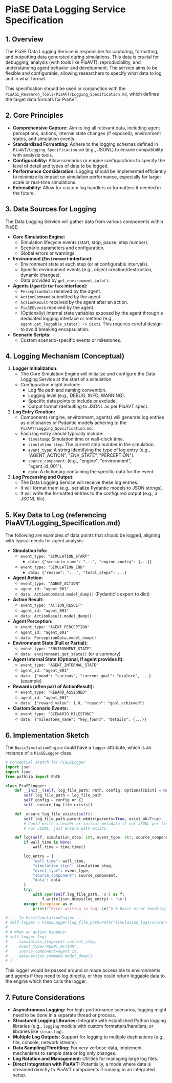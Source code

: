 # PiaSE Data Logging Service Specification

## 1. Overview

The PiaSE Data Logging Service is responsible for capturing, formatting, and outputting data generated during simulations. This data is crucial for debugging, analysis (with tools like PiaAVT), reproducibility, and understanding agent behavior and development. The service aims to be flexible and configurable, allowing researchers to specify what data to log and in what format.

This specification should be used in conjunction with the `PiaAGI_Research_Tools/PiaAVT/Logging_Specification.md`, which defines the target data formats for PiaAVT.

## 2. Core Principles

*   **Comprehensive Capture:** Aim to log all relevant data, including agent perceptions, actions, internal state changes (if exposed), environment states, and simulation events.
*   **Standardized Formatting:** Adhere to the logging schemas defined in `PiaAVT/Logging_Specification.md` (e.g., JSONL) to ensure compatibility with analysis tools.
*   **Configurability:** Allow scenarios or engine configurations to specify the level of detail and types of data to be logged.
*   **Performance Consideration:** Logging should be implemented efficiently to minimize its impact on simulation performance, especially for large-scale or real-time simulations.
*   **Extensibility:** Allow for custom log handlers or formatters if needed in the future.

## 3. Data Sources for Logging

The Data Logging Service will gather data from various components within PiaSE:

*   **Core Simulation Engine:**
    *   Simulation lifecycle events (start, stop, pause, step number).
    *   Scenario parameters and configuration.
    *   Global errors or warnings.
*   **Environment (`Environment` interface):**
    *   Environment state at each step (or at configurable intervals).
    *   Specific environment events (e.g., object creation/destruction, dynamic changes).
    *   Data provided by `get_environment_info()`.
*   **Agents (`AgentInterface` interface):**
    *   `PerceptionData` received by the agent.
    *   `ActionCommand` submitted by the agent.
    *   `ActionResult` received by the agent after an action.
    *   `PiaSEEvent`s received by the agent.
    *   (Optionally) Internal state variables exposed by the agent through a dedicated logging interface or method (e.g., `agent.get_loggable_state() -> Dict`). This requires careful design to avoid breaking encapsulation.
*   **Scenario Scripts:**
    *   Custom scenario-specific events or milestones.

## 4. Logging Mechanism (Conceptual)

1.  **Logger Initialization:**
    *   The Core Simulation Engine will initialize and configure the Data Logging Service at the start of a simulation.
    *   Configuration might include:
        *   Log file path and naming convention.
        *   Logging level (e.g., DEBUG, INFO, WARNING).
        *   Specific data points to include or exclude.
        *   Output format (defaulting to JSONL as per PiaAVT spec).
2.  **Log Entry Creation:**
    *   Components (engine, environment, agents) will generate log entries as dictionaries or Pydantic models adhering to the `PiaAVT/Logging_Specification.md`.
    *   Each log entry should typically include:
        *   `timestamp`: Simulation time or wall-clock time.
        *   `simulation_step`: The current step number in the simulation.
        *   `event_type`: A string identifying the type of log entry (e.g., "AGENT_ACTION", "ENV_STATE", "PERCEPTION").
        *   `source_component`: (e.g., "engine", "environment", "agent_id_001").
        *   `data`: A dictionary containing the specific data for the event.
3.  **Log Processing and Output:**
    *   The Data Logging Service will receive these log entries.
    *   It will format them (e.g., serialize Pydantic models to JSON strings).
    *   It will write the formatted entries to the configured output (e.g., a JSONL file).

## 5. Key Data to Log (referencing PiaAVT/Logging_Specification.md)

The following are examples of data points that should be logged, aligning with typical needs for agent analysis:

*   **Simulation Info:**
    *   `event_type: "SIMULATION_START"`
        *   `data: {"scenario_name": "...", "engine_config": {...}}`
    *   `event_type: "SIMULATION_END"`
        *   `data: {"reason": "...", "total_steps": ...}`
*   **Agent Action:**
    *   `event_type: "AGENT_ACTION"`
    *   `agent_id: "agent_001"`
    *   `data: ActionCommand.model_dump()` (Pydantic's export to dict)
*   **Action Result:**
    *   `event_type: "ACTION_RESULT"`
    *   `agent_id: "agent_001"`
    *   `data: ActionResult.model_dump()`
*   **Agent Perception:**
    *   `event_type: "AGENT_PERCEPTION"`
    *   `agent_id: "agent_001"`
    *   `data: PerceptionData.model_dump()`
*   **Environment State (Full or Partial):**
    *   `event_type: "ENVIRONMENT_STATE"`
    *   `data: environment.get_state()` (or a summary)
*   **Agent Internal State (Optional, if agent provides it):**
    *   `event_type: "AGENT_INTERNAL_STATE"`
    *   `agent_id: "agent_001"`
    *   `data: {"mood": "curious", "current_goal": "explore", ...}` (example)
*   **Rewards (often part of ActionResult):**
    *   `event_type: "REWARD_ASSIGNED"`
    *   `agent_id: "agent_001"`
    *   `data: {"reward_value": 1.0, "reason": "goal_achieved"}`
*   **Custom Scenario Events:**
    *   `event_type: "SCENARIO_MILESTONE"`
    *   `data: {"milestone_name": "key_found", "details": {...}}`

## 6. Implementation Sketch

The `BasicSimulationEngine` could have a `logger` attribute, which is an instance of a `PiaSELogger` class.

```python
# Conceptual sketch for PiaSELogger
import json
import time
from pathlib import Path

class PiaSELogger:
    def __init__(self, log_file_path: Path, config: Optional[Dict] = None):
        self.log_file_path = log_file_path
        self.config = config or {}
        self._ensure_log_file_exists()

    def _ensure_log_file_exists(self):
        self.log_file_path.parent.mkdir(parents=True, exist_ok=True)
        # Could write a header or initial metadata if not JSONL per line
        # For JSONL, just ensure path exists.

    def log(self, simulation_step: int, event_type: str, source_component: str, data: Dict, wall_time: Optional[float] = None):
        if wall_time is None:
            wall_time = time.time()

        log_entry = {
            "wall_time": wall_time,
            "simulation_step": simulation_step,
            "event_type": event_type,
            "source_component": source_component,
            "data": data
        }
        try:
            with open(self.log_file_path, 'a') as f:
                f.write(json.dumps(log_entry) + '\n')
        except Exception as e:
            print(f"Error writing to log: {e}") # Basic error handling

# --- In BasicSimulationEngine ---
# self.logger = PiaSELogger(log_file_path=Path("simulation_logs/current_run.jsonl"))
#
# # When an action happens:
# self.logger.log(
#     simulation_step=self.current_step,
#     event_type="AGENT_ACTION",
#     source_component=agent_id,
#     data=action_command.model_dump()
# )
```

This logger would be passed around or made accessible to environments and agents if they need to log directly, or they could return loggable data to the engine which then calls the logger.

## 7. Future Considerations

*   **Asynchronous Logging:** For high-performance scenarios, logging might need to be done in a separate thread or process.
*   **Structured Logging Libraries:** Integrate with established Python logging libraries (e.g., `logging` module with custom formatters/handlers, or libraries like `structlog`).
*   **Multiple Log Outputs:** Support for logging to multiple destinations (e.g., file, console, network stream).
*   **Data Sampling/Throttling:** For very verbose data, implement mechanisms to sample data or log only changes.
*   **Log Rotation and Management:** Utilities for managing large log files.
*   **Direct Integration with PiaAVT:** Potentially, a mode where data is streamed directly to PiaAVT components if running in an integrated setup.
```
